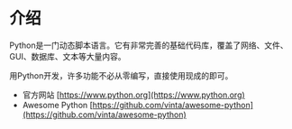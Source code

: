 # 介绍

Python是一门动态脚本语言。它有非常完善的基础代码库，覆盖了网络、文件、GUI、数据库、文本等大量内容。

用Python开发，许多功能不必从零编写，直接使用现成的即可。

- 官方网站 [https://www.python.org](https://www.python.org)
- Awesome Python [https://github.com/vinta/awesome-python](https://github.com/vinta/awesome-python)
